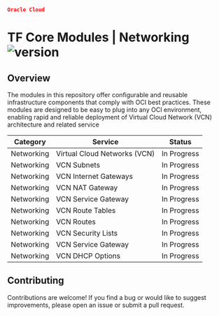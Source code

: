 ### <code style="color: red">`Oracle Cloud`</code>
# TF Core Modules | Networking ![version](https://img.shields.io/badge/version-1.0.0-green)


## Overview
The modules in this repository offer configurable and reusable infrastructure components that comply with OCI best practices. These modules are designed to be easy to plug into any OCI environment, enabling rapid and reliable deployment of Virtual Cloud Network (VCN) architecture and related service

| Category | Service | Status |
| ----------- | ---------------------------- | ----------- |
| Networking  | Virtual Cloud Networks (VCN) | In Progress |
| Networking  | VCN Subnets                  | In Progress |
| Networking  | VCN Internet Gateways        | In Progress |
| Networking  | VCN NAT Gateway              | In Progress |
| Networking  | VCN Service Gateway          | In Progress |
| Networking  | VCN Route Tables             | In Progress |
| Networking  | VCN Routes                   | In Progress |
| Networking  | VCN Security Lists           | In Progress |
| Networking  | VCN Service Gateway          | In Progress |
| Networking  | VCN DHCP Options             | In Progress |

## Contributing
Contributions are welcome! If you find a bug or would like to suggest improvements, please open an issue or submit a pull request.

